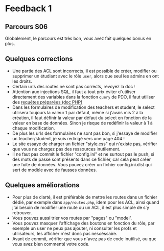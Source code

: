 # Feedback 1

## Parcours S06

Globalement, le parcours est très bon, vous avez fait quelques bonus en plus.

## Quelques corrections

- Une partie des ACL sont incorrects, il est possible de créer, modifier ou supprimer un étudiant avec le rôle `user`, alors que seul les admins  en ont les droits.
- Certain urls des routes ne sont pas corrects, revoyez la doc !
- Attention aux injections SQL, il faut a tout prix éviter d'utiliser directement des variables dans la fonction `query` de PDO, il faut utiliser des [requêtes préparées (doc PHP)](https://www.php.net/manual/fr/pdo.prepare.php)
- Dans les formulaires de modification des teachers et student, le select utilisera toujours la valeur 1 par défaut, même si j'avais mis 2 à la création, il faut définir la valeur par défaut du select en fonction de la valeur en base de données. Sinon je risque de redéfinir la valeur à 1 à chaque modification.
- De plus les urls des formulaires ne sont pas bon, si j'essaye de modifier un teacher/student, je suis redirigé vers une page 404 !
- Le site essaye de charger un fichier "style.css" qui n'existe pas, vérifier que vous ne chargez pas des ressources inutilement.
- Il ne faut pas commit le fichier "config.ini" et ne surtout pas le push, si des mots de passe sont présents dans ce fichier, car cela peut créer une fuite de données.
Vous pouvez créer un fichier config.ini.dist qui sert de modèle avec de fausses données.

## Quelques améliorations

- Pour plus de clarté, il est préférable de mettre les routes dans un fichier dédié, par exemple dans `app/routes.php`, idem pour les ACL, ainsi quand j'ai besoin de modifier une route ou un ACL, il est plus simple de s'y retrouver.
- Vous pouvez aussi trier vos routes par "pages" ou "model".
- Vous pouvez masquer l'affichage des boutons en fonction du rôle, par exemple un user ne peux pas ajouter, ni consulter les profs et utilisateurs, les afficher n'est donc pas nescéssaire.
- Avant de commit, vérifier que vous n'avez pas de code inutilisé, ou que vous avez bien commenté votre code.